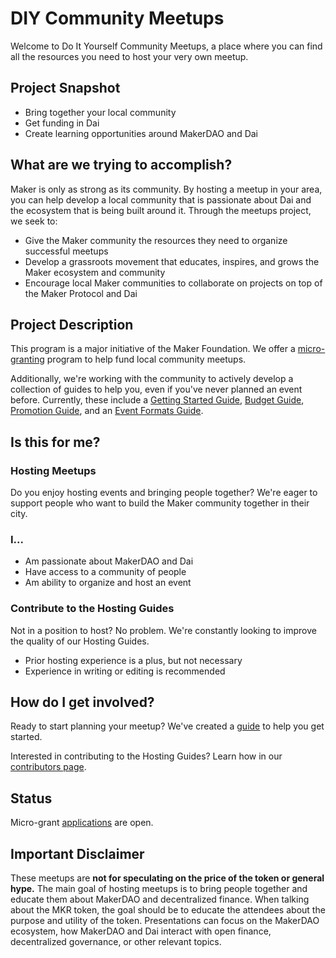 # DIY Community Meetups

Welcome to Do It Yourself Community Meetups, a place where you can find all the resources you need to host your very own meetup.

## Project Snapshot

- Bring together your local community
- Get funding in Dai
- Create learning opportunities around MakerDAO and Dai

## What are we trying to accomplish?

Maker is only as strong as its community. By hosting a meetup in your area, you can help develop a local community that is passionate about Dai and the ecosystem that is being built around it. Through the meetups project, we seek to:

- Give the Maker community the resources they need to organize successful meetups
- Develop a grassroots movement that educates, inspires, and grows the Maker ecosystem and community
- Encourage local Maker communities to collaborate on projects on top of the Maker Protocol and Dai

## Project Description

This program is a major initiative of the Maker Foundation. We offer a [micro-granting](./requesting-funds.md) program to help fund local community meetups.

Additionally, we're working with the community to actively develop a collection of guides to help you, even if you've never planned an event before. Currently, these include a [Getting Started Guide](./getting-started-guide.md), [Budget Guide](./budget-guide.md), [Promotion Guide](./promotion-guide.md), and an [Event Formats Guide](event-formats-guide.md).

## Is this for me?

### Hosting Meetups

Do you enjoy hosting events and bringing people together? We're eager to support people who want to build the Maker community together in their city.

### I...

- Am passionate about MakerDAO and Dai
- Have access to a community of people
- Am ability to organize and host an event

### Contribute to the Hosting Guides

Not in a position to host? No problem. We're constantly looking to improve the quality of our Hosting Guides.

- Prior hosting experience is a plus, but not necessary
- Experience in writing or editing is recommended

## How do I get involved?

Ready to start planning your meetup? We've created a [guide](./getting-started-guide.md) to help you get started.

Interested in contributing to the Hosting Guides? Learn how in our [contributors page](../contributing/README.md).

## Status

Micro-grant [applications](https://airtable.com/shr4HOtcZ8o3VZmek) are open.

## Important Disclaimer

These meetups are **not for speculating on the price of the token or general hype.** The main goal of hosting meetups is to bring people together and educate them about MakerDAO and decentralized finance. When talking about the MKR token, the goal should be to educate the attendees about the purpose and utility of the token. Presentations can focus on the MakerDAO ecosystem, how MakerDAO and Dai interact with open finance, decentralized governance, or other relevant topics.
